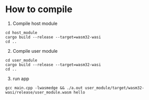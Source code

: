 # How to compile

1. Compile host module

```
cd host_module
cargo build --release --target=wasm32-wasi
cd ..
```

2. Compile user module

```
cd user_module
cargo build --release --target=wasm32-wasi
cd ..
```

3. run app

```
gcc main.cpp -lwasmedge && ./a.out user_module/target/wasm32-wasi/release/user_module.wasm hello
```